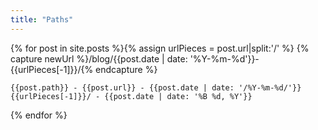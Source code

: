 ```yaml
---
title: "Paths"
---
```


<script>
var urlArray = {};  //Old URL - New URL
var pathOldUrlArray = {}; //Post Path - Old URL
var pathNewUrlArray = {}; //Post Path - New URL
</script>
{% for post in site.posts %}{% assign urlPieces = post.url|split:'/' %}
{% capture newUrl %}/blog/{{post.date | date: '%Y-%m-%d'}}-{{urlPieces[-1]}}/{% endcapture %}

    {{post.path}} - {{post.url}} - {{post.date | date: '/%Y-%m-%d/'}}{{urlPieces[-1]}}/ - {{post.date | date: '%B %d, %Y'}}

<script>
urlArray['{{post.url}}']="{{newUrl}}";
pathOldUrlArray['{{post.path}}']="{{post.url}}";
pathNewUrlArray['{{post.path}}']="{{newUrl}}";
</script>
{% endfor %}
